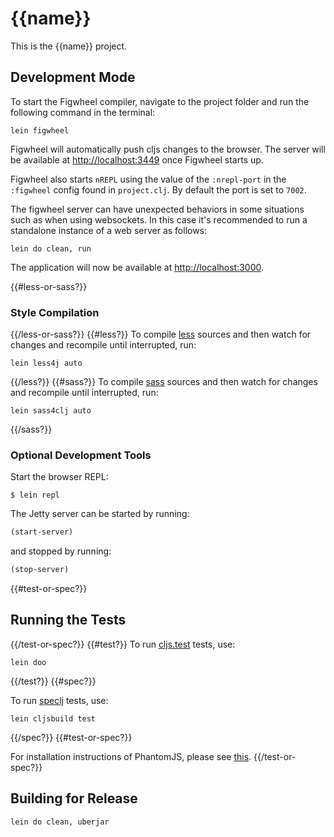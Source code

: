 # {{name}}

This is the {{name}} project.

## Development Mode

To start the Figwheel compiler, navigate to the project folder and run the
following command in the terminal:
```
lein figwheel
```
Figwheel will automatically push cljs changes to the browser. The server will be
available at [http://localhost:3449](http://localhost:3449) once Figwheel starts
up.

Figwheel also starts `nREPL` using the value of the `:nrepl-port` in the
`:figwheel` config found in `project.clj`. By default the port is set to `7002`.

The figwheel server can have unexpected behaviors in some situations such as
when using websockets. In this case it's recommended to run a standalone
instance of a web server as follows:
```
lein do clean, run
```

The application will now be available at
[http://localhost:3000](http://localhost:3000).

{{#less-or-sass?}}
### Style Compilation
{{/less-or-sass?}}
{{#less?}}
To compile [less](https://github.com/Deraen/less4clj) sources and then watch for
changes and recompile until interrupted, run:
```
lein less4j auto
```
{{/less?}}
{{#sass?}}
To compile [sass](https://github.com/Deraen/sass4clj) sources and then watch for
changes and recompile until interrupted, run:
```
lein sass4clj auto
```
{{/sass?}}

### Optional Development Tools

Start the browser REPL:

```
$ lein repl
```
The Jetty server can be started by running:

```clojure
(start-server)
```
and stopped by running:
```clojure
(stop-server)
```

{{#test-or-spec?}}
## Running the Tests
{{/test-or-spec?}}
{{#test?}}
To run
[cljs.test](https://github.com/clojure/clojurescript/blob/master/src/main/cljs/cljs/test.cljs)
tests, use:
```
lein doo
```
{{/test?}}
{{#spec?}}

To run [speclj](https://github.com/slagyr/speclj) tests, use:
```
lein cljsbuild test
```
{{/spec?}}
{{#test-or-spec?}}

For installation instructions of PhantomJS, please see
[this](http://phantomjs.org/download.html).
{{/test-or-spec?}}

## Building for Release

```
lein do clean, uberjar
```
